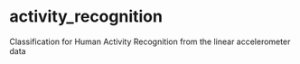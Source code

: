 # activity_recognition
Classification for Human Activity Recognition from the linear accelerometer data
